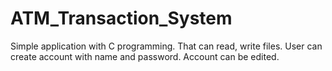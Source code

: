 # ATM_Transaction_System
Simple application with C programming. That can read, write files. User can create account with name and password. Account can be edited. 

